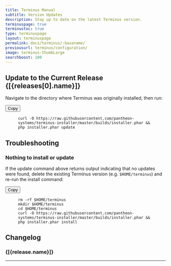 ```yaml
---
title: Terminus Manual
subtitle: Version Updates
description: Stay up to date on the latest Terminus version.
terminuspage: true
terminustoc: true
type: terminuspage
layout: terminuspage
permalink: docs/terminus/:basename/
previousurl: terminus/configuration/
image: terminus-thumbLarge
searchboost: 100
---
```

<div class="container col-md-12" ng-app="terminusReleaseApp" ng-controller="terminusReleaseCtrl">
  <h2>Update to the Current Release {[{releases[0].name}]}</h2>
  <p class="instruction">Navigate to the directory where Terminus was originally installed, then run:</p>
  <div class="copy-snippet">
    <button class="btn btn-default btn-clippy" data-clipboard-target="#terminus-update">Copy</button>
    <figure><pre id="terminus-update"><code class="command bash" data-lang="bash">curl -O https://raw.githubusercontent.com/pantheon-systems/terminus-installer/master/builds/installer.phar && php installer.phar update</code></pre></figure>
  </div>
  <h2>Troubleshooting</h2>
  <h3>Nothing to install or update</h2>
  <p class="instruction">If the update command above returns output indicating that no updates were found, delete the existing Terminus version (e.g. <code>$HOME/terminus</code>) and re-run the install command:</p>
  <div class="copy-snippet">
    <button class="btn btn-default btn-clippy" data-clipboard-target="#terminus-update-fail">Copy</button>
    <figure><pre id="terminus-update-fail"><code class="command bash" data-lang="bash">rm -rf $HOME/terminus
mkdir $HOME/terminus
cd $HOME/terminus
curl -O https://raw.githubusercontent.com/pantheon-systems/terminus-installer/master/builds/installer.phar && php installer.phar install</code></pre></figure>
  </div>
  <h2>Changelog</h2>
  <div ng-repeat="release in releases| filter: greaterThan('id', 5224487)">
    <h3>{[{release.name}]}</h3>
    <md ng-model="release.body"></md>
    <hr>
  </div>
</div>
